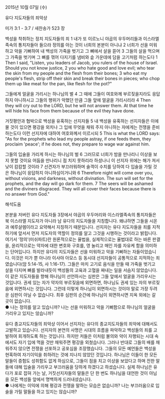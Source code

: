 2015년 10월 07일 (수)

유다 지도자들의 죄악상



미가 3:1 - 3:7 / 새찬송가 523 장


백성을 착취하는 정치 지도자들의 죄
1 내가 또 이르노니 야곱의 우두머리들과 이스라엘 족속의 통치자들아 들으라 정의를 아는 것이 너희의 본분이 아니냐 2 너희가 선을 미워하고 악을 기뻐하여 내 백성의 가죽을 벗기고 그 뼈에서 살을 뜯어 3 그들의 살을 먹으며 그 가죽을 벗기며 그 뼈를 꺾어 다지기를 냄비와 솥 가운데에 담을 고기처럼 하는도다 
1 Then I said, "Listen, you leaders of Jacob, you rulers of the house of Israel. Should you not know justice, 2 you who hate good and love evil; who tear the skin from my people and the flesh from their bones; 3 who eat my people's flesh, strip off their skin and break their bones in pieces; who chop them up like meat for the pan, like flesh for the pot?" 

그들에게 얼굴을 가리시는 하나님의 벌
4 그 때에 그들이 여호와께 부르짖을지라도 응답하지 아니하시고 그들의 행위가 악했던 만큼 그들 앞에 얼굴을 가리시리라
4 Then they will cry out to the LORD, but he will not answer them. At that time he will hide his face from them because of the evil they have done. 

거짓평안과 협박으로 백성을 유혹하는 선지자들 
5 내 백성을 유혹하는 선지자들은 이에 물 것이 있으면 평강을 외치나 그 입에 무엇을 채워 주지 아니하는 자에게는 전쟁을 준비하는도다 이런 선지자에 대하여 여호와께서 이르시되 
5 This is what the LORD says: "As for the prophets who lead my people astray, if one feeds them, they proclaim 'peace'; if he does not, they prepare to wage war against him. 

그들의 입술을 가리게 하시는 하나님의 벌
6 그러므로 너희가 밤을 만나리니 이상을 보지 못할 것이요 어둠을 만나리니 점 치지 못하리라 하셨나니 이 선지자 위에는 해가 져서 낮이 캄캄할 것이라 7 선견자가 부끄러워하며 술객이 수치를 당하여 다 입술을 가릴 것은 하나님이 응답하지 아니하심이거니와
6 Therefore night will come over you, without visions, and darkness, without divination. The sun will set for the prophets, and the day will go dark for them. 7 The seers will be ashamed and the diviners disgraced. They will all cover their faces because there is no answer from God."

해석도움





본분을 저버린 유다 지도자들
3장에서 야곱의 우두머리와 이스라엘족속의 통치자들은 북 이스라엘 지도자가 아니라 남 유다의 지도자들을 지칭합니다. 왜냐하면 그들을 시온과 예루살렘이라고 요약해서 지칭하기 때문입니다. 선지자는 유다 지도자들을 죄를 지적하기에 앞서서 먼저 지도자의 역할이 정의를 알고 그것을 시행하는 것이라고 밝힙니다. 여기서 ‘정의’(미쉬파트)란 원론적으로는 율법을, 실제적으로는 율법대로 하는 바른 판결을, 윤리적으로는 약자에 대한 변호와 구호를, 영 눌리고 매인 자를 자유케 함을 의미하는 단어입니다. 하지만 유다의 지도자들은 선을 미워하고 악을 기뻐하는 자들이었습니다. 이것은 미가 뿐 아니라 이사야 아모스 등 동시대 선지자들이 공통적으로 지적하는 죄였습니다(암 5:14-15, 사 1:16-17). 그들은 마치 고기로 음식을 만들 때 가죽을 벗기고 살을 다지며 뼈를 발라내듯이 백성들의 고육과 고혈을 짜내는 일을 서슴지 않았습니다. 이 같은 지도자들을 향해 하나님이 선언하시는 심판은 그들 앞에서 얼굴을 가리우시는 것입니다. 권세 있는 자가 약자의 부르짖음에 외면하면, 하나님도 권세 있는 자의 부르짖음에 외면하시는 것입니다. 그런데 이렇게 하나님이 외면하시는 것이야 말로 가장 두려운 심판이 아닐 수 없습니다. 최후 심판의 순간에 하나님이 외면하시면 지옥 외에는 갈 곳이 없습니다.   
● 나는 정의를 알고 있습니까? 나는 선을 미워하고 악을 기뻐함으로 하나님의 얼굴을 가리우고 있지는 않습니까? 

유다 종교지도자들의 죄악상
이어서 선지자는 유다의 종교지도자들의 죄악에 대해서도 고발하고 있습니다. 선지자의 본연의 사명은 시대의 흐름을 파악하고 백성들의 죄를 고발하여 회개하도록 하는 것입니다. 하지만 저들은 이처럼 불의와 악이 자행되는 시대 속에서도 자기 입에 먹을 것만 채워주면 평강을 외쳤습니다. 그러나 반대로 그들의 배를 채워주지 않으면 전쟁을 선포하고 공포심을 조장했습니다. 그들의 모든 예언들은 백성을 현혹하여 자기이익을 취하려는 것에 지나지 않았던 것입니다. 하나님은 이들이 한 모든 말들이 증험도 성취함도 없게 하심으로, 그들이 점을 치고 이상을 보았다고 하며 전한 말들에 대해 입술을 가리우고 부끄러움을 당하게 하겠다고 하셨습니다. 실제 하나님은 유다가 포로 잡혀 가는 날, 거짓선지자들의 말들은 단 한 번도 하나님을 대언한 것이 아님을 모든 백성들 앞에서 명백하게 드러내셨습니다.    
● 나에게는 이익에 의해 평강과 전쟁을 말하는 모습은 없습니까? 나는 부끄러움으로 입술을 가릴 말들을 하고 있지는 않습니까?